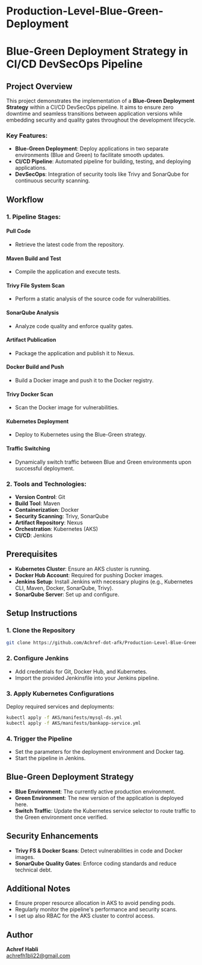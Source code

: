 ﻿# Production-Level-Blue-Green-Deployment
# Blue-Green Deployment Strategy in CI/CD DevSecOps Pipeline

## Project Overview
This project demonstrates the implementation of a **Blue-Green Deployment Strategy** within a CI/CD DevSecOps pipeline. It aims to ensure zero downtime and seamless transitions between application versions while embedding security and quality gates throughout the development lifecycle.

### Key Features:
- **Blue-Green Deployment**: Deploy applications in two separate environments (Blue and Green) to facilitate smooth updates.
- **CI/CD Pipeline**: Automated pipeline for building, testing, and deploying applications.
- **DevSecOps**: Integration of security tools like Trivy and SonarQube for continuous security scanning.

## Workflow

### 1. **Pipeline Stages**:
#### Pull Code
- Retrieve the latest code from the repository.

#### Maven Build and Test
- Compile the application and execute tests.

#### Trivy File System Scan
- Perform a static analysis of the source code for vulnerabilities.

#### SonarQube Analysis
- Analyze code quality and enforce quality gates.

#### Artifact Publication
- Package the application and publish it to Nexus.

#### Docker Build and Push
- Build a Docker image and push it to the Docker registry.

#### Trivy Docker Scan
- Scan the Docker image for vulnerabilities.

#### Kubernetes Deployment
- Deploy to Kubernetes using the Blue-Green strategy.

#### Traffic Switching
- Dynamically switch traffic between Blue and Green environments upon successful deployment.

### 2. **Tools and Technologies**:
- **Version Control**: Git
- **Build Tool**: Maven
- **Containerization**: Docker
- **Security Scanning**: Trivy, SonarQube
- **Artifact Repository**: Nexus
- **Orchestration**: Kubernetes (AKS)
- **CI/CD**: Jenkins

## Prerequisites
- **Kubernetes Cluster**: Ensure an AKS cluster is running.
- **Docker Hub Account**: Required for pushing Docker images.
- **Jenkins Setup**: Install Jenkins with necessary plugins (e.g., Kubernetes CLI, Maven, Docker, SonarQube, Trivy).
- **SonarQube Server**: Set up and configure.

## Setup Instructions

### 1. Clone the Repository
```bash
git clone https://github.com/Achref-dot-afk/Production-Level-Blue-Green-Deployment.git
```

### 2. Configure Jenkins
- Add credentials for Git, Docker Hub, and Kubernetes.
- Import the provided Jenkinsfile into your Jenkins pipeline.

### 3. Apply Kubernetes Configurations
Deploy required services and deployments:
```bash
kubectl apply -f AKS/manifests/mysql-ds.yml
kubectl apply -f AKS/manifests/bankapp-service.yml
```

### 4. Trigger the Pipeline
- Set the parameters for the deployment environment and Docker tag.
- Start the pipeline in Jenkins.

## Blue-Green Deployment Strategy
- **Blue Environment**: The currently active production environment.
- **Green Environment**: The new version of the application is deployed here.
- **Switch Traffic**: Update the Kubernetes service selector to route traffic to the Green environment once verified.

## Security Enhancements
- **Trivy FS & Docker Scans**: Detect vulnerabilities in code and Docker images.
- **SonarQube Quality Gates**: Enforce coding standards and reduce technical debt.

## Additional Notes
- Ensure proper resource allocation in AKS to avoid pending pods.
- Regularly monitor the pipeline's performance and security scans.
- I set up also RBAC for the AKS cluster to control access.

## Author
**Achref Habli**  
[achrefh1bli22@gmail.com](mailto:achrefh1bli22@gmail.com)

